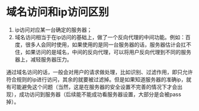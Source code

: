 # 域名访问和ip访问区别

1. ip访问对应某一台确定的服务器；
2. 域名访问相当于在ip访问的基础上，做了一个反向代理的中间功能。例如：百度，很多人会同时使用，如果使用的是同一台服务器的话，服务器估计会扛不住，如果访问的是域名，中间的反向代理，可以将用户反向代理到不同的服务器上，减轻服务器压力。

通过域名访问的话，一般会对用户的请求做处理，比如识别、过滤作用，即只允许符合规则的ip进行访问，其余的就要被过滤掉。但是如果知道服务器的准确ip，就有可能避免这个问题（当然，这是在服务器的安全设置不完善的情况下才会出现），成功访问到服务器（后续能不能成功看服务器设置，大部分是会被pass掉）。
